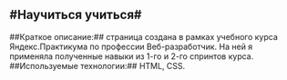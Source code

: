 #Научиться учиться#  
-------
##Краткое описание:## страница создана в рамках учебного курса Яндекс.Практикума по профессии Веб-разработчик. На ней я применяла полученные навыки из 1-го и 2-го спринтов курса.  
##Используемые технологии:## HTML, CSS.
